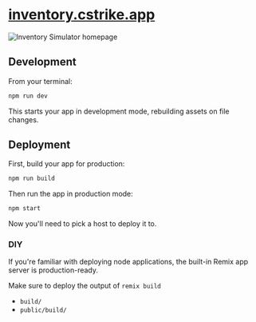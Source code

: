 # [inventory.cstrike.app](https://inventory.cstrike.app/)

<img src="https://raw.githubusercontent.com/ianlucas/cs2-inventory-simulator/master/InventorySimulator.png" alt="Inventory Simulator homepage" title="CS2 Inventory Simulator" />

## Development

From your terminal:

```sh
npm run dev
```

This starts your app in development mode, rebuilding assets on file changes.

## Deployment

First, build your app for production:

```sh
npm run build
```

Then run the app in production mode:

```sh
npm start
```

Now you'll need to pick a host to deploy it to.

### DIY

If you're familiar with deploying node applications, the built-in Remix app server is production-ready.

Make sure to deploy the output of `remix build`

- `build/`
- `public/build/`
